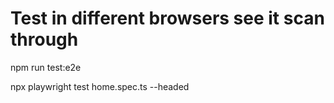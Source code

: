 # Test in different browsers see it scan through

npm run test:e2e

npx playwright test home.spec.ts --headed